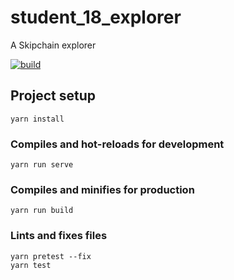 # student_18_explorer
A Skipchain explorer

[![build](https://img.shields.io/travis/dedis/student_18_explorer.svg)](https://travis-ci.org/dedis/student_18_explorer)

## Project setup
```
yarn install
```

### Compiles and hot-reloads for development
```
yarn run serve
```

### Compiles and minifies for production
```
yarn run build
```

### Lints and fixes files
```
yarn pretest --fix
yarn test
```
